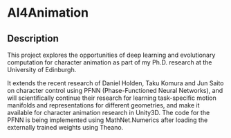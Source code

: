 AI4Animation
======================================================

Description
------------
This project explores the opportunities of deep learning and evolutionary computation for character animation as part of my Ph.D. research at the University of Edinburgh. 

It extends the recent research of Daniel Holden, Taku Komura and Jun Saito on character control using PFNN (Phase-Functioned Neural Networks), and will scientifically continue their research for learning task-specific motion manifolds and representations for different geometries, and make it available for character animation research in Unity3D. The code for the PFNN is being implemented using MathNet.Numerics after loading the externally trained weights using Theano.

